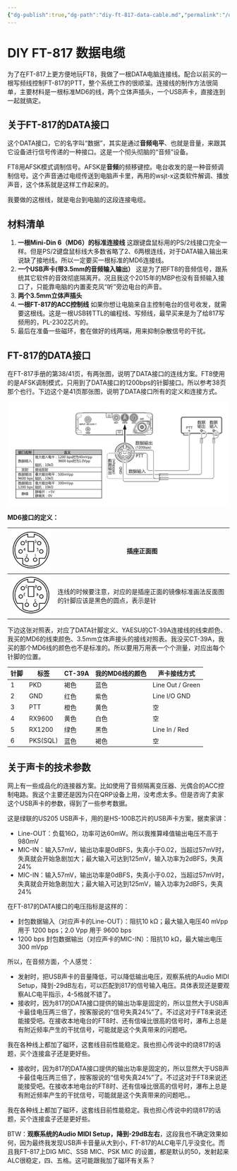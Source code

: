```yaml
---
{"dg-publish":true,"dg-path":"diy-ft-817-data-cable.md","permalink":"/diy-ft-817-data-cable/","title":"DIY FT-817 数据电缆","tags":["daily","FT-817","FT8","ham"],"noteIcon":"","created":"2025-03-08, 03:39:46","updated":"2025-03-10, 01:22:28"}
---
```



# DIY FT-817 数据电缆

为了在FT-817上更方便地玩FT8，我做了一根DATA电脑连接线。配合以前买的一根写频线控制FT-817的PTT，整个系统工作的很顺溜。连接线的制作方法很简单，主要材料是一根标准MD6的线，两个立体声插头，一个USB声卡，直接连到一起就搞定。

## 关于FT-817的DATA接口

这个DATA接口，它的名字叫“数据”，其实是通过**音频电平**、也就是音量，来跟其它设备进行信号传递的一种接口。这是一个彻头彻脑的“音频”设备。

FT8用AFSK模式调制信号。AFSK是**音频**的频移键控。电台收发的是一种音频调制信号。这个声音通过电缆传送到电脑声卡里，再用的wsjt-x这类软件解调、播放声音，这个体系就是这样工作起来的。

我要做的这根线，就是电台到电脑的这段连接电缆。

## 材料清单

1. **一根Mini-Din 6（MD6）的标准连接线** 这跟键盘鼠标用的PS/2线接口完全一样。但是PS/2键盘鼠标线大多数省略了2、6两根连线，对于DATA输入输出来说缺了接地线。所以一定要买一根标准的MD6连接线。
2. **一个USB声卡(带3.5mm的音频输入输出）** 这是为了把FT8的音频信号，跟系统其它软件的音效彻底隔离开。况且我这个2015年的MBP也没有音频输入接口了，只能靠电脑的内置麦克风“听”旁边电台的声音。
3. **两个3.5mm立体声插头**
4. **一根FT-817的ACC控制线** 如果你想让电脑来自主控制电台的信号收发，就需要这根线。这是一根USB转TTL的编程线、写频线，最早买来是为了给817写频用的，PL-2302芯片的。
5. 最后在准备一些磁环，套在做好的线两端，用来抑制杂散信号的干扰。

## FT-817的DATA接口

在FT-817手册的第38/41页，有两张图，说明了DATA接口的连线方案。FT8使用的是AFSK调制模式，只用到了DATA接口的1200bps的针脚接口。所以参考38页那个也行。下边这个是41页那张图，说明了DATA接口所有的定义和连接方式。


![FT-817 DATA接口定义](/img/user/assets/diy-ft-817-data-cable.png)


**MD6接口的定义：**

| ![插座正面](/img/user/assets/diy-ft-817-data-cable-1.png) | 插座正面图                                       |
| --------------------------------------- | ------------------------------------------- |
| ![插座镜像](/img/user/assets/diy-ft-817-data-cable-2.png) | 连线的时候要注意，对应的是插座正面的镜像标准画法反面图的针脚应该是黑色的圆点，表示是针 |

下边这张对照表，对应了DATA针脚定义、YAESU的CT-39A连接线的线束颜色、我买的MD6的线束颜色、3.5mm立体声接头的接线对照表。我没买CT-39A，我买的那个MD6线的颜色也不是标准的。所以要用万用表一个个测量，对应出每个针脚的位置。

| 针脚 | 标签 | CT-39A | 我的MD6线的颜色 | 声卡接线方式 |
| --- | --- | --- | --- | --- |
| 1 | PKD | 褐色 | 蓝色 | Line Out / Green |
| 2 | GND | 红色 | 紫色 | Line I/O GND |
| 3 | PTT | 橙色 | 黄色 | 空 |
| 4 | RX9600 | 黄色 | 白色 | 空 |
| 5 | RX1200 | 绿色 | 黑色 | Line In / Red |
| 6 | PKS(SQL) | 蓝色 | 褐色 | 空 |

## 关于声卡的技术参数

网上有一些成品化的连接器方案。比如使用了音频隔离变压器、光偶合的ACC控制电路。我这个主要还是因为只在QRP设备上用，没考虑太多。但是咨询了卖家这个USB声卡的参数，得到了一些参考数据。

这是绿联的US205 USB声卡，用的是HS-100B芯片的USB声卡方案，据卖家讲：

- Line-OUT：负载16Ω，功率可达60mW。所以我推算峰值输出电压不高于980mV
- MIC-IN：输入57mV，输出功率是0dBFS，失真小于0.02，当超过57mV时，失真就会开始急剧加大；最大输入可达到125mV，输入功率为2dBFS，失真24%
- MIC-IN：输入57mV，输出功率是0dBFS，失真小于0.02，当超过57mV时，失真就会开始急剧加大；最大输入可达到125mV，输入功率为2dBFS，失真24%

在FT-817的DATA接口的电压指标是这样的：

- 封包数据输入（对应声卡的Line-OUT）：阻抗10 kΩ；最大输入电压40 mVpp 用于 1200 bps；2.0 Vpp 用于 9600 bps
- 1200 bps 封包数据输出（对应声卡的MIC-IN）：阻抗10 kΩ，最大输出电压300 mVpp

所以，在音频方面，个人感觉：

- 发射时，把USB声卡的音量降低，可以降低输出电压，观察系统的Audio MIDI Setup，降到-29dB左右，可以匹配到817的信号输入电压。具体表现还是要观察ALC电平指示，4-5格就不错了。
- 接收时，因为817的DATA接口提供的输出功率是固定的，所以显然大于USB声卡最佳电压两三倍了，按客服说的“信号失真24%”了。不过这对于FT8来说还能接受吧。在接收本地电台的FT8时、还有信噪比很高的信号时，瀑布上总是有附近频率产生的干扰信号，可能就是这个失真带来的问题吧。

我在各种线上都加了磁环，这套线目前性能稳定。我也担心传说中的烧817的话题，买个连接盒子还是更好些。

- 接收时，因为817的DATA接口提供的输出功率是固定的，所以显然大于USB声卡最佳电压两三倍了，按客服说的“信号失真24%”了。不过这对于FT8来说还能接受吧。在接收本地电台的FT8时、还有信噪比很高的信号时，瀑布上总是有附近频率产生的干扰信号，可能就是这个失真带来的问题吧。。

我在各种线上都加了磁环，这套线目前性能稳定。我也担心传说中的烧817的话题，买个连接盒子还是更好些。

BTW：**观察系统的Audio MIDI Setup，降到-29dB左右**，这段我也不确定效果如何，因为最终我发现USB声卡音量从大到小，FT-817的ALC电平几乎没变化。而且我FT-817上DIG MIC、SSB MIC、PSK MIC 的设置，都是默认的50，发射起来ALC很稳定，四、五格。这可能跟我加了磁环有关系？

